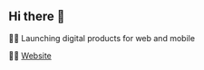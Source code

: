 ## Hi there 👋


🙋‍♀️ Launching digital products for web and mobile

👩‍💻 [Website](fortlantern.github.io)
